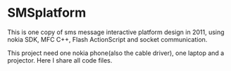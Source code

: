 # SMSplatform

This is one copy of sms message interactive platform design in 2011, using nokia SDK, MFC C++, Flash ActionScript and socket communication.

This project need one nokia phone(also the cable driver), one laptop and a projector. Here I share all code files.
